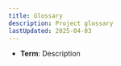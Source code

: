 ```yaml
---
title: Glossary
description: Project glossary
lastUpdated: 2025-04-03
---
```


* **Term**: Description